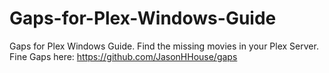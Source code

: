 # Gaps-for-Plex-Windows-Guide
Gaps for Plex Windows Guide. Find the missing movies in your Plex Server. Fine Gaps here: https://github.com/JasonHHouse/gaps
